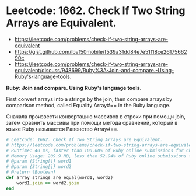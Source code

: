 # Leetcode: 1662. Check If Two String Arrays are Equivalent.

- https://leetcode.com/problems/check-if-two-string-arrays-are-equivalent
- https://gist.github.com/lbvf50mobile/f539a31dd84e7e51f18ce2617566290c
- https://leetcode.com/problems/check-if-two-string-arrays-are-equivalent/discuss/948699/Ruby%3A-Join-and-compare.-Using-Ruby's-language-tools.


**Ruby: Join and compare. Using Ruby's language tools.**

First convert arrays into a strings by the join, then compare arrays by comparison method, called Equality Array#== in the Ruby language.

Сначала произвести конвертацию массивов в строки при помощи join, затем сравнить массивы при помощи метода сравнений, который в языке Ruby называется Равенство Array#==.

```Ruby
# Leetcode: 1662. Check If Two String Arrays are Equivalent.
# https://leetcode.com/problems/check-if-two-string-arrays-are-equivalent
# Runtime: 40 ms, faster than 100.00% of Ruby online submissions for Check If Two String Arrays are Equivalent.
# Memory Usage: 209.9 MB, less than 52.94% of Ruby online submissions for Check If Two String Arrays are Equivalent.
# @param {String[]} word1
# @param {String[]} word2
# @return {Boolean}
def array_strings_are_equal(word1, word2)
    word1.join == word2.join
end
```